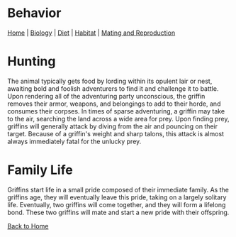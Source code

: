 # Behavior
[Home](index.md) |
[Biology](biology.md) |
[Diet](diet.md) |
[Habitat](habitat.md) |
[Mating and Reproduction](matingreproduction.md)

# Hunting
The animal typically gets food by lording within its opulent lair or nest, awaiting bold and foolish adventurers to find it and challenge it to battle. Upon rendering all of the adventuring party unconscious, the griffin removes their armor, weapons, and belongings to add to their horde, and consumes their corpses. In times of sparse adventuring, a griffin may take to the air, searching the land across a wide area for prey. Upon finding prey, griffins will generally attack by diving from the air and pouncing on their target. Because of a griffin's weight and sharp talons, this attack is almost always immediately fatal for the unlucky prey.

# Family Life
Griffins start life in a small pride composed of their immediate family. As the griffins age, they will eventually leave this pride, taking on a largely solitary life. Eventually, two griffins will come together, and they will form a lifelong bond. These two griffins will mate and start a new pride with their offspring.

[Back to Home](index.md)

